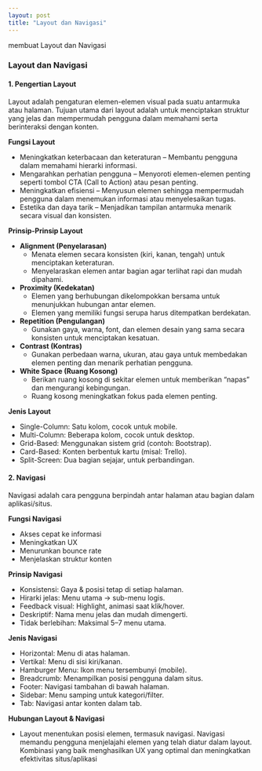 ```yaml
---
layout: post
title: "Layout dan Navigasi"
---
```


membuat Layout dan Navigasi

### Layout dan Navigasi
#### 1. Pengertian Layout
Layout adalah pengaturan elemen-elemen visual pada suatu antarmuka atau halaman. Tujuan utama dari layout adalah untuk menciptakan struktur yang jelas dan mempermudah pengguna dalam memahami serta berinteraksi dengan konten.


**Fungsi Layout**

- Meningkatkan keterbacaan dan keteraturan
– Membantu pengguna dalam memahami hierarki informasi.
- Mengarahkan perhatian pengguna
– Menyoroti elemen-elemen penting seperti tombol CTA (Call to Action) atau pesan penting.
- Meningkatkan efisiensi 
– Menyusun elemen sehingga mempermudah pengguna dalam menemukan informasi atau menyelesaikan tugas.
- Estetika dan daya tarik – Menjadikan tampilan antarmuka menarik secara visual dan konsisten.

**Prinsip-Prinsip Layout**
- **Alignment (Penyelarasan)**
    - Menata elemen secara konsisten (kiri, kanan, tengah) untuk menciptakan keteraturan.
    - Menyelaraskan elemen antar bagian agar terlihat rapi dan mudah dipahami.
- **Proximity (Kedekatan)**
    - Elemen yang berhubungan dikelompokkan bersama untuk menunjukkan hubungan antar elemen.
    - Elemen yang memiliki fungsi serupa harus ditempatkan berdekatan.
- **Repetition (Pengulangan)**
    - Gunakan gaya, warna, font, dan elemen desain yang sama secara konsisten untuk menciptakan kesatuan.
- **Contrast (Kontras)**
    - Gunakan perbedaan warna, ukuran, atau gaya untuk membedakan elemen penting dan menarik perhatian pengguna.
- **White Space (Ruang Kosong)**
    - Berikan ruang kosong di sekitar elemen untuk memberikan “napas” dan mengurangi kebingungan.
    - Ruang kosong meningkatkan fokus pada elemen penting.

**Jenis Layout**
- Single-Column: Satu kolom, cocok untuk mobile.
- Multi-Column: Beberapa kolom, cocok untuk desktop.
- Grid-Based: Menggunakan sistem grid (contoh: Bootstrap).
- Card-Based: Konten berbentuk kartu (misal: Trello).
- Split-Screen: Dua bagian sejajar, untuk perbandingan.

#### 2. Navigasi
Navigasi adalah cara pengguna berpindah antar halaman atau bagian dalam aplikasi/situs.

**Fungsi Navigasi**
- Akses cepat ke informasi
- Meningkatkan UX
- Menurunkan bounce rate
- Menjelaskan struktur konten

**Prinsip Navigasi**
- Konsistensi: Gaya & posisi tetap di setiap halaman.
- Hirarki jelas: Menu utama → sub-menu logis.
- Feedback visual: Highlight, animasi saat klik/hover.
- Deskriptif: Nama menu jelas dan mudah dimengerti.
- Tidak berlebihan: Maksimal 5–7 menu utama.

**Jenis Navigasi**
- Horizontal: Menu di atas halaman.
- Vertikal: Menu di sisi kiri/kanan.
- Hamburger Menu: Ikon menu tersembunyi (mobile).
- Breadcrumb: Menampilkan posisi pengguna dalam situs.
- Footer: Navigasi tambahan di bawah halaman.
- Sidebar: Menu samping untuk kategori/filter.
- Tab: Navigasi antar konten dalam tab.

**Hubungan Layout & Navigasi**
- Layout menentukan posisi elemen, termasuk navigasi. Navigasi memandu pengguna menjelajahi elemen yang telah diatur dalam layout. Kombinasi yang baik menghasilkan UX yang optimal dan meningkatkan efektivitas situs/aplikasi
